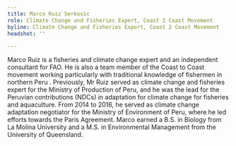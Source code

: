 ```yaml
---
title: Marco Ruiz Serkovic
role: Climate Change and Fisheries Expert, Coast 2 Coast Movement
byline: Climate Change and Fisheries Expert, Coast 2 Coast Movement
headshot: ''

---
```

Marco Ruiz is a fisheries and climate change expert and an independent consultant for FAO. He is also a team member of the Coast to Coast movement working particularly with traditional knowledge of fishermen in northern Peru . Previously, Mr Ruiz served as climate change and fisheries expert for the Ministry of Production of Peru, and he was the lead for the Peruvian contributions (NDCs) in adaptation for climate change for fisheries and aquaculture. From 2014 to 2016, he served as climate change adaptation negotiator for the Ministry of Environment of Peru, where he led efforts towards the Paris Agreement. Marco earned a B.S. in Biology from La Molina University and a M.S. in Environmental Management from the University of Queensland.